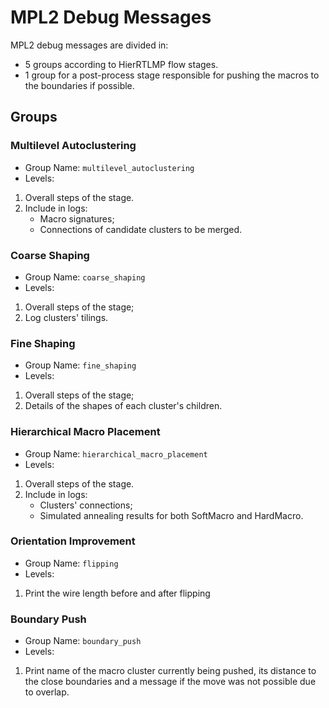 # MPL2 Debug Messages

MPL2 debug messages are divided in:
- 5 groups according to HierRTLMP flow stages.
- 1 group for a post-process stage responsible for pushing the macros to the boundaries if possible.

## Groups

### Multilevel Autoclustering
- Group Name: `multilevel_autoclustering`
- Levels:
1. Overall steps of the stage.
2. Include in logs:
    * Macro signatures;
    * Connections of candidate clusters to be merged.

### Coarse Shaping
- Group Name: `coarse_shaping`
- Levels:
1. Overall steps of the stage;
2. Log clusters' tilings.

### Fine Shaping
- Group Name: `fine_shaping`
- Levels:
1. Overall steps of the stage;
2. Details of the shapes of each cluster's children.

### Hierarchical Macro Placement
- Group Name: `hierarchical_macro_placement`
- Levels:
1. Overall steps of the stage.
2. Include in logs:
    * Clusters' connections;
    * Simulated annealing results for both SoftMacro and HardMacro.

### Orientation Improvement
- Group Name: `flipping`
- Levels:
1. Print the wire length before and after flipping

### Boundary Push
- Group Name: `boundary_push`
- Levels:
1. Print name of the macro cluster currently being pushed, its distance to the close boundaries and a message if the move was not possible due to overlap.